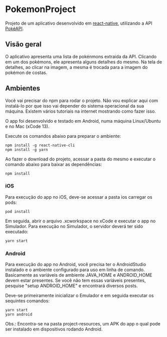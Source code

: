 # PokemonProject

Projeto de um aplicativo desenvolvido em [react-native](https://facebook.github.io/react-native/), utilizando a API [PokéAPI](https://pokeapi.co/).

## Visão geral

O aplicativo apresenta uma lista de pokénmons extraida da API. Clicando em um dos pokémons, ele apresenta alguns detalhes do mesmo. Na tela de detalhes, ao clicar na imagem, a mesma é trocada para a imagem do pokémon de costas.

## Ambientes

Você vai precisar do npm para rodar o projeto. Não vou explicar aqui com instalá-lo por que isso vai depender do sistema operacional da sua máquina. Existem vários tutoriais na internet mostrando como fazer isso.

O app foi desenvolvido e testado em Android, numa máquina Linux/Ubuntu e no Mac (xCode 13).

Execute os comandos abaixo para preparar o ambiente:

```bach
npm install -g react-native-cli
npm install -g yarn
```

Ao fazer o download do projeto, acessar a pasta do mesmo e executar o comando abaixo para baixar as dependências:

```bach
npm install
```

### iOS

Para execução do app no iOS, deve-se acessar a pasta ios carregar os pods:

```bach
pod install
```

Em seguida, abrir o arquivo .xcworkspace no xCode e executar o app no Simulador. Para execução no Simulador, o servidor deverá ter sido executado:

```bach
yarn start
```

### Android

Para execução do app no Android, você precisa ter o AndroidStudio instalado e o ambiente configurado para uso em linha de comando.
Basicamente as variáveis de ambiente JAVA_HOME e ANDROID_HOME devem estar presentes. Se você não tem essas variáveis presentes, pesquise "setup ANDROID_HOME" e encontrará diversos posts.

Deve-se primeiramente inicializar o Emulador e em seguida executar os sequintes comandos:

```bach
yarn start
yarn android
```

Obs.: Encontra-se na pasta project-resources, um APK do app o qual pode ser instalado em dispositivos rodando Android.